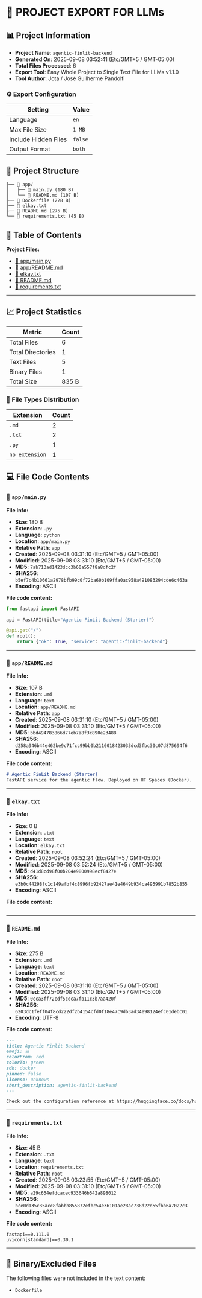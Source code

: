 # 📁 PROJECT EXPORT FOR LLMs

## 📊 Project Information

- **Project Name**: `agentic-finlit-backend`
- **Generated On**: 2025-09-08 03:52:41 (Etc/GMT+5 / GMT-05:00)
- **Total Files Processed**: 6
- **Export Tool**: Easy Whole Project to Single Text File for LLMs v1.1.0
- **Tool Author**: Jota / José Guilherme Pandolfi

### ⚙️ Export Configuration

| Setting | Value |
|---------|-------|
| Language | `en` |
| Max File Size | `1 MB` |
| Include Hidden Files | `false` |
| Output Format | `both` |

## 🌳 Project Structure

```
├── 📁 app/
│   ├── 📄 main.py (180 B)
│   └── 📄 README.md (107 B)
├── 📄 Dockerfile (228 B)
├── 📄 elkay.txt
├── 📄 README.md (275 B)
└── 📄 requirements.txt (45 B)
```

## 📑 Table of Contents

**Project Files:**

- [📄 app/main.py](#📄-app-main-py)
- [📄 app/README.md](#📄-app-readme-md)
- [📄 elkay.txt](#📄-elkay-txt)
- [📄 README.md](#📄-readme-md)
- [📄 requirements.txt](#📄-requirements-txt)

---

## 📈 Project Statistics

| Metric | Count |
|--------|-------|
| Total Files | 6 |
| Total Directories | 1 |
| Text Files | 5 |
| Binary Files | 1 |
| Total Size | 835 B |

### 📄 File Types Distribution

| Extension | Count |
|-----------|-------|
| `.md` | 2 |
| `.txt` | 2 |
| `.py` | 1 |
| `no extension` | 1 |

## 💻 File Code Contents

### <a id="📄-app-main-py"></a>📄 `app/main.py`

**File Info:**
- **Size**: 180 B
- **Extension**: `.py`
- **Language**: `python`
- **Location**: `app/main.py`
- **Relative Path**: `app`
- **Created**: 2025-09-08 03:31:10 (Etc/GMT+5 / GMT-05:00)
- **Modified**: 2025-09-08 03:31:10 (Etc/GMT+5 / GMT-05:00)
- **MD5**: `7ab713ad1423dcc3b60a557f8a8dfc2f`
- **SHA256**: `b5ef7c4b10661a2978bfb99c0f72ba60b109ffa0ac958a491083294cde6c463a`
- **Encoding**: ASCII

**File code content:**

```python
from fastapi import FastAPI

api = FastAPI(title="Agentic FinLit Backend (Starter)")

@api.get("/")
def root():
    return {"ok": True, "service": "agentic-finlit-backend"}

```

---

### <a id="📄-app-readme-md"></a>📄 `app/README.md`

**File Info:**
- **Size**: 107 B
- **Extension**: `.md`
- **Language**: `text`
- **Location**: `app/README.md`
- **Relative Path**: `app`
- **Created**: 2025-09-08 03:31:10 (Etc/GMT+5 / GMT-05:00)
- **Modified**: 2025-09-08 03:31:10 (Etc/GMT+5 / GMT-05:00)
- **MD5**: `bbd494783866d77eb7a8f3c890e23488`
- **SHA256**: `d258a946b44e462be9c71fcc99bb0b2116018423033dcd3fbc30c07d875694f6`
- **Encoding**: ASCII

**File code content:**

````markdown
# Agentic FinLit Backend (Starter)
FastAPI service for the agentic flow. Deployed on HF Spaces (Docker).

````

---

### <a id="📄-elkay-txt"></a>📄 `elkay.txt`

**File Info:**
- **Size**: 0 B
- **Extension**: `.txt`
- **Language**: `text`
- **Location**: `elkay.txt`
- **Relative Path**: `root`
- **Created**: 2025-09-08 03:52:24 (Etc/GMT+5 / GMT-05:00)
- **Modified**: 2025-09-08 03:52:24 (Etc/GMT+5 / GMT-05:00)
- **MD5**: `d41d8cd98f00b204e9800998ecf8427e`
- **SHA256**: `e3b0c44298fc1c149afbf4c8996fb92427ae41e4649b934ca495991b7852b855`
- **Encoding**: ASCII

**File code content:**

```text

```

---

### <a id="📄-readme-md"></a>📄 `README.md`

**File Info:**
- **Size**: 275 B
- **Extension**: `.md`
- **Language**: `text`
- **Location**: `README.md`
- **Relative Path**: `root`
- **Created**: 2025-09-08 03:31:10 (Etc/GMT+5 / GMT-05:00)
- **Modified**: 2025-09-08 03:31:10 (Etc/GMT+5 / GMT-05:00)
- **MD5**: `0cca3ff72cdf5cdca7fb11c3b7aa420f`
- **SHA256**: `6203dc1feff04f8cd222df2b4154cfd0f18e47c9db3ad34e98124efc01debc01`
- **Encoding**: UTF-8

**File code content:**

````markdown
---
title: Agentic Finlit Backend
emoji: 📊
colorFrom: red
colorTo: green
sdk: docker
pinned: false
license: unknown
short_description: agentic-finlit-backend
---

Check out the configuration reference at https://huggingface.co/docs/hub/spaces-config-reference

````

---

### <a id="📄-requirements-txt"></a>📄 `requirements.txt`

**File Info:**
- **Size**: 45 B
- **Extension**: `.txt`
- **Language**: `text`
- **Location**: `requirements.txt`
- **Relative Path**: `root`
- **Created**: 2025-09-08 03:23:55 (Etc/GMT+5 / GMT-05:00)
- **Modified**: 2025-09-08 03:31:10 (Etc/GMT+5 / GMT-05:00)
- **MD5**: `a29c654efdcaced933646b542a898012`
- **SHA256**: `bce0d135c35acc8fabbb855872efbc54e36101ae28ac738d22d55fbb6a7022c3`
- **Encoding**: ASCII

**File code content:**

```text
fastapi==0.111.0
uvicorn[standard]==0.30.1

```

---

## 🚫 Binary/Excluded Files

The following files were not included in the text content:

- `Dockerfile`

